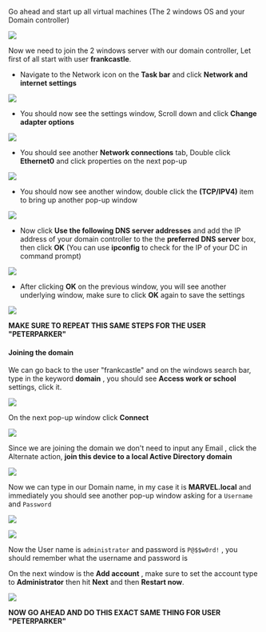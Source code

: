 Go ahead and start up all virtual machines (The 2 windows OS and your Domain controller)

![](https://i.imgur.com/8IW9Cd7.png)

Now we need to join the 2 windows server with our domain controller, Let first of all start with user **frankcastle**.

- Navigate to the Network icon on the **Task bar** and click **Network and internet settings**

![](https://i.imgur.com/hokvKkE.png)

- You should now see the settings window, Scroll down and click **Change adapter options**

![](https://i.imgur.com/L2Kn3Pg.png)

- You should see another **Network connections** tab, Double click **Ethernet0** and click properties on the next pop-up

![](https://i.imgur.com/Z1lpzAz.png)

- You should now see another window, double click the **(TCP/IPV4)** item to bring up another pop-up window

![](https://i.imgur.com/SMDrVwj.png)

- Now click **Use the following DNS server addresses** and add the IP address of your domain controller to the the **preferred DNS server** box, then click **OK** (You can use **ipconfig** to check for the IP of your DC in command prompt)

![](https://i.imgur.com/I1aF2G4.png)

- After clicking **OK** on the previous window, you will see another underlying window, make sure to click **OK** again to save the settings

![](https://i.imgur.com/YGRlvBb.png)

**MAKE SURE TO REPEAT THIS SAME STEPS FOR THE USER "PETERPARKER"**
#### Joining the domain

We can go back to the user "frankcastle" and on the windows search bar, type in the keyword **domain** ,  you should see **Access work or school** settings, click it.

![](https://i.imgur.com/N8F08Dt.png)

On the next pop-up window click **Connect**

![](https://i.imgur.com/lkFjcdk.png)

Since we are joining the domain we don't need to input any Email , click the Alternate action, **join this  device to a local Active Directory domain**

![](https://i.imgur.com/NGTOgco.png)

Now we can type in our Domain name, in my case it is **MARVEL.local** and immediately you should see another pop-up window asking for a `Username` and `Password`

![](https://i.imgur.com/BQJGPUS.png)

![](https://i.imgur.com/r345DzN.png)

Now the User name is `administrator` and password is `P@$$w0rd!` , you should remember what the username and password is

On the next window is the **Add account** , make sure to set the account type to **Administrator** then hit **Next** and then **Restart now**.

![](https://i.imgur.com/JbuTTwE.png)

**NOW GO AHEAD AND DO THIS EXACT SAME THING FOR USER "PETERPARKER"**


